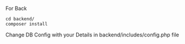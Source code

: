 For Back 

```
cd backend/
composer install
```

Change DB Config with your Details in backend/includes/config.php file